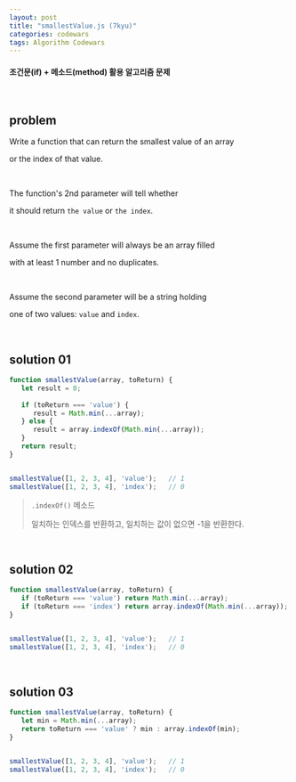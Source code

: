 ```yaml
---
layout: post
title: "smallestValue.js (7kyu)"
categories: codewars
tags: Algorithm Codewars
---
```


#### 조건문(if) + 메소드(method) 활용 알고리즘 문제

<br>

## problem

Write a function that can return the smallest value of an array

or the index of that value.

<br>

The function's 2nd parameter will tell whether

it should return `the value` or `the index`.

<br>

Assume the first parameter will always be an array filled

with at least 1 number and no duplicates.

<br>

Assume the second parameter will be a string holding

one of two values: `value` and `index`.

<br>

## solution 01

```js
function smallestValue(array, toReturn) {
   let result = 0;
   
   if (toReturn === 'value') {
      result = Math.min(...array);
   } else {
      result = array.indexOf(Math.min(...array));
   }
   return result;
}


smallestValue([1, 2, 3, 4], 'value');	// 1
smallestValue([1, 2, 3, 4], 'index');	// 0
```

> `.indexOf()` 메소드
>
> 일치하는 인덱스를 반환하고, 일치하는 값이 없으면 -1을 반환한다.

<br>

## solution 02

```js
function smallestValue(array, toReturn) {
   if (toReturn === 'value') return Math.min(...array);
   if (toReturn === 'index') return array.indexOf(Math.min(...array));
}


smallestValue([1, 2, 3, 4], 'value');	// 1
smallestValue([1, 2, 3, 4], 'index');	// 0
```

<br>

## solution 03

```js
function smallestValue(array, toReturn) {
   let min = Math.min(...array);
   return toReturn === 'value' ? min : array.indexOf(min);
}


smallestValue([1, 2, 3, 4], 'value');	// 1
smallestValue([1, 2, 3, 4], 'index');	// 0
```

